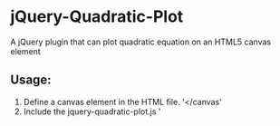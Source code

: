jQuery-Quadratic-Plot
=====================

A jQuery plugin that can plot quadratic equation on an HTML5 canvas element

Usage:
------
1. Define a canvas element in the HTML file. '<canvas id="myCanvas" width="500" height="500"></canvas'
2. Include the jquery-quadratic-plot.js '<script  type="text/javascript" src="js/jquery-quadratic-plot.js">'
3. Call the plugin on your canvas element. '$("#myCanvas").quadraticPlot({a:-2,b:-3,c:1});'

Note: a,b,c corresponds to a,b,c in the equation ax^2+bx+c


Options:
--------

'
{
        a : 0,                //the value of a in the equation ax^2+bx+c
        b : 0,                //the value of b in the equation ax^2+bx+c
        c : 0,                //the value of c in the equation ax^2+bx+c
        curveColour : "#0f0", //The colour to draw the parabola
        curveWidth:2,         //The width of the line for the parabola
        drawAxis : true,      //Draw x and y axis
        axisColour:"#000",    // Colour for the x and y axis
        step:0.5,             //Value to increment the x value. smaller means smoother lines
        unitPixels:10,        //1unit = X pixels. Default is 1unit=10px
        drawGrid : true,      //draw grids of defined unitPixels
        gridColour:"#eee",    //The colour of the grid
        drawSubGrid: false,   //Divide the grid in to subgrids
        subGridColour:"#ccc", //Colour of the subgrid lines
        writeEquation:true    //Write equation on canvas
    };

'

Note: The options drawSubGrid, subGridColour and writeEquation are not supported yet.